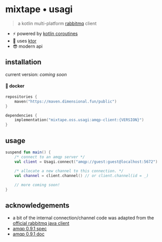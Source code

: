 # mixtape &bull; usagi

> a kotlin multi-platform [rabbitmq](https://rabbitmq.org) client

- ⚡ powered by [kotlin coroutines](https://github.com/kotlin/kotlinx.coroutines)
- 🚀 uses [ktor](https://ktor.io)
- 😎 modern api

## installation

current version: *coming soon*

#### 🐘 docker

```kotlin
repositories {
    maven("https://maven.dimensional.fun/public")
}

dependencies {
    implementation("mixtape.oss.usagi:amqp-client:{VERSION}")
}
```

## usage

```kt
suspend fun main() {
    /* connect to an amqp server */
    val client = Usagi.connect("amqp://guest:guest@localhost:5672")

    /* allocate a new channel to this connection. */
    val channel = client.channel() // or client.channel(id = _)
    
    // more coming soon!
}
```

## acknowledgements

- a bit of the internal connection/channel code was adapted from the [official rabbitmq java client](https://github.com/rabbitmq/rabbitmq-java-client)
- [amqp 0.9.1 spec](https://www.rabbitmq.com/resources/specs/amqp0-9-1.pdf)
- [amqp 0.9.1 doc](https://www.rabbitmq.com/resources/specs/amqp-xml-doc0-9-1.pdf)
